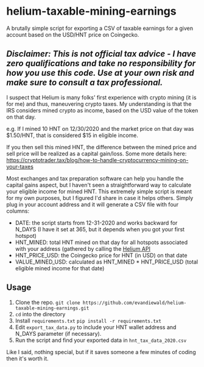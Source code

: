 # helium-taxable-mining-earnings
A brutally simple script for exporting a CSV of taxable earnings for a given account based on the USD/HNT price on Coingecko.
## ***Disclaimer**: This is not official tax advice - I have zero qualifications and take no responsibility for how you use this code. Use at your own risk and make sure to consult a tax professional.*

I suspect that Helium is many folks' first experience with crypto mining (it is for me) and thus, maneuvering crypto taxes. My understanding is that the IRS considers mined crypto as income, based on the USD value of the token on that day.

e.g. If I mined 10 HNT on 12/30/2020 and the market price on that day was $1.50/HNT, that is considered $15 in eligible income.

If you then sell this mined HNT, the difference between the mined price and sell price will be realized as a capital gain/loss. 
Some more details here: https://cryptotrader.tax/blog/how-to-handle-cryptocurrency-mining-on-your-taxes

Most exchanges and tax preparation software can help you handle the capital gains aspect, but I haven't seen a straightforward way to calculate your eligible income for mined HNT. This extremely simple script is meant for my own purposes, but I figured I'd share in case it helps others. Simply plug in your account address and it will generate a CSV file with four columns: 
- DATE: the script starts from 12-31-2020 and works backward for N_DAYS (I have it set at 365, but it depends when you got your first hotspot)
- HNT_MINED: total HNT mined on that day for all hotspots associated with your address (gathered by calling the [Helium API](https://developer.helium.com/blockchain/api/api-hotspots)
- HNT_PRICE_USD: the Coingecko price for HNT (in USD) on that date
- VALUE_MINED_USD: calculated as HNT_MINED * HNT_PRICE_USD (total eligible mined income for that date)

## Usage
1. Clone the repo. 
`git clone https://github.com/evandiewald/helium-taxable-mining-earnings.git`
2. `cd` into the directory
3. Install `requirements.txt`
`pip install -r requirements.txt`
4. Edit `export_tax_data.py` to include your HNT wallet address and N_DAYS parameter (if necessary).
5. Run the script and find your exported data in `hnt_tax_data_2020.csv`

Like I said, nothing special, but if it saves someone a few minutes of coding then it's worth it. 
